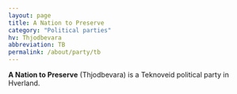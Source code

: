 ```yaml
---
layout: page
title: A Nation to Preserve
category: "Political parties"
hv: Thjodbevara
abbreviation: TB
permalink: /about/party/tb
---
```

**A Nation to Preserve** (Thjodbevara) is a Teknoveid political party in Hverland. 